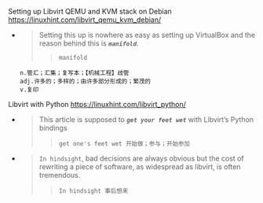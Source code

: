 
Setting up Libvirt QEMU and KVM stack on Debian https://linuxhint.com/libvirt_qemu_kvm_debian/
- > Setting this up is nowhere as easy as setting up VirtualBox and the reason behind this is ***`manifold`***.
  >> `manifold`
  ```
  n.管汇；汇集；复写本；【机械工程】歧管
  adj.许多的；多样的；由许多部分形成的；繁茂的
  v.复印
  ```

Libvirt with Python https://linuxhint.com/libvirt_python/
- > This article is supposed to ***`get your feet wet`*** with Libvirt’s Python bindings
  >> `get one's feet wet 开始做；参与；开始参加` 
- > `In hindsight`, bad decisions are always obvious but the cost of rewriting a piece of software, as widespread as libvirt, is often tremendous.
  >> `In hindsight 事后想来`
